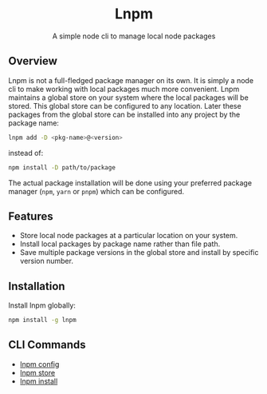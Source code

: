 <h1 align="center">
  Lnpm
</h1>

<p align="center">
  A simple node cli to manage local node packages
</p>

## Overview

Lnpm is not a full-fledged package manager on its own. It is simply a node cli to make working with local packages much more convenient. Lnpm maintains a global store on your system where the local packages will be stored. This global store can be configured to any location. Later these packages from the global store can be installed into any project by the package name:

```bash
lnpm add -D <pkg-name>@<version>
```

instead of:

```bash
npm install -D path/to/package
```

The actual package installation will be done using your preferred package manager (`npm`, `yarn` or `pnpm`) which can be configured.

## Features

- Store local node packages at a particular location on your system.
- Install local packages by package name rather than file path.
- Save multiple package versions in the global store and install by specific version number.

## Installation

Install lnpm globally:

```bash
npm install -g lnpm
```

## CLI Commands

- [lnpm config](https://github.com/arpansaha13/lnpm/tree/main/docs/config.md)
- [lnpm store](https://github.com/arpansaha13/lnpm/tree/main/docs/store.md)
- [lnpm install](https://github.com/arpansaha13/lnpm/tree/main/docs/install.md)